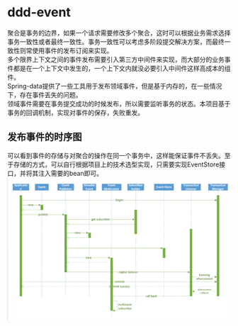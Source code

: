 # ddd-event
  聚合是事务的边界，如果一个请求需要修改多个聚合，这时可以根据业务需求选择事务一致性或者最终一致性。事务一致性可以考虑多阶段提交解决方案，而最终一致性则常使用事件的发布订阅来实现。  
  多个限界上下文之间的事件发布需要引入第三方中间件来实现，而大部分的业务事件都是在一个上下文中发生的，一个上下文内就没必要引入中间件这样高成本的组件。  
  Spring-data提供了一些工具用于发布领域事件，但是基于内存的，在一些情况下，存在事件丢失的问题。  
  领域事件需要在事务提交成功的时候发布，所以需要监听事务的状态。本项目基于事务的回调机制，实现对事件的保存，失败重发。

## 发布事件的时序图
可以看到事件的存储与对聚合的操作在同一个事务中，这样能保证事件不丢失。至于存储的方式，可以自行根据项目上的技术选型实现，只需要实现EventStore接口，并将其注入需要的bean即可。
![publishEvent](https://github.com/Michael1024-CJX/ddd-event/blob/main/image/publishEvent.png)
